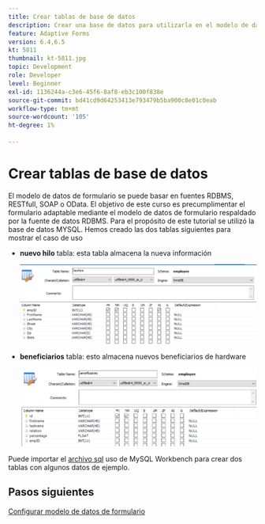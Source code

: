 ```yaml
---
title: Crear tablas de base de datos
description: Crear una base de datos para utilizarla en el modelo de datos de formulario
feature: Adaptive Forms
version: 6.4,6.5
kt: 5811
thumbnail: kt-5811.jpg
topic: Development
role: Developer
level: Beginner
exl-id: 1136244a-c3e6-45f6-8af8-eb3c100f838e
source-git-commit: bd41cd9d64253413e793479b5ba900c8e01c0eab
workflow-type: tm+mt
source-wordcount: '105'
ht-degree: 1%

---
```


# Crear tablas de base de datos

El modelo de datos de formulario se puede basar en fuentes RDBMS, RESTfull, SOAP o OData. El objetivo de este curso es precumplimentar el formulario adaptable mediante el modelo de datos de formulario respaldado por la fuente de datos RDBMS. Para el propósito de este tutorial se utilizó la base de datos MYSQL. Hemos creado las dos tablas siguientes para mostrar el caso de uso

* **nuevo hilo** tabla: esta tabla almacena la nueva información

   ![nuevo hilo](assets/newhire-table.png)


* **beneficiarios** tabla: esto almacena nuevos beneficiarios de hardware

   ![beneficiarios](assets/beneficiaries-table.png)

Puede importar el [archivo sql](assets/db-schema.sql) uso de MySQL Workbench para crear dos tablas con algunos datos de ejemplo.

## Pasos siguientes

[Configurar modelo de datos de formulario](./configuring-form-data-model.md)
